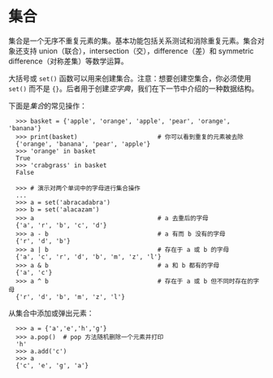 # 集合
集合是一个无序不重复元素的集。基本功能包括关系测试和消除重复元素。集合对象还支持 union（联合），intersection（交），difference（差）和 symmetric difference（对称差集）等数学运算。

大括号或 `set()` 函数可以用来创建集合。注意：想要创建空集合，你必须使用 `set()` 而不是 `{}`。后者用于创建*空字典*，我们在下一节中介绍的一种数据结构。

下面是*集合*的常见操作：
```python3
  >>> basket = {'apple', 'orange', 'apple', 'pear', 'orange', 'banana'}
  >>> print(basket)                      # 你可以看到重复的元素被去除
  {'orange', 'banana', 'pear', 'apple'}
  >>> 'orange' in basket
  True
  >>> 'crabgrass' in basket
  False
  
  >>> # 演示对两个单词中的字母进行集合操作
  ...
  >>> a = set('abracadabra')
  >>> b = set('alacazam')
  >>> a                                  # a 去重后的字母
  {'a', 'r', 'b', 'c', 'd'}
  >>> a - b                              # a 有而 b 没有的字母
  {'r', 'd', 'b'}
  >>> a | b                              # 存在于 a 或 b 的字母
  {'a', 'c', 'r', 'd', 'b', 'm', 'z', 'l'}
  >>> a & b                              # a 和 b 都有的字母
  {'a', 'c'}
  >>> a ^ b                              # 存在于 a 或 b 但不同时存在的字母
  {'r', 'd', 'b', 'm', 'z', 'l'}
```
从集合中添加或弹出元素：
```python3
  >>> a = {'a','e','h','g'}
  >>> a.pop()  # pop 方法随机删除一个元素并打印
  'h'
  >>> a.add('c')
  >>> a
  {'c', 'e', 'g', 'a'}
```
